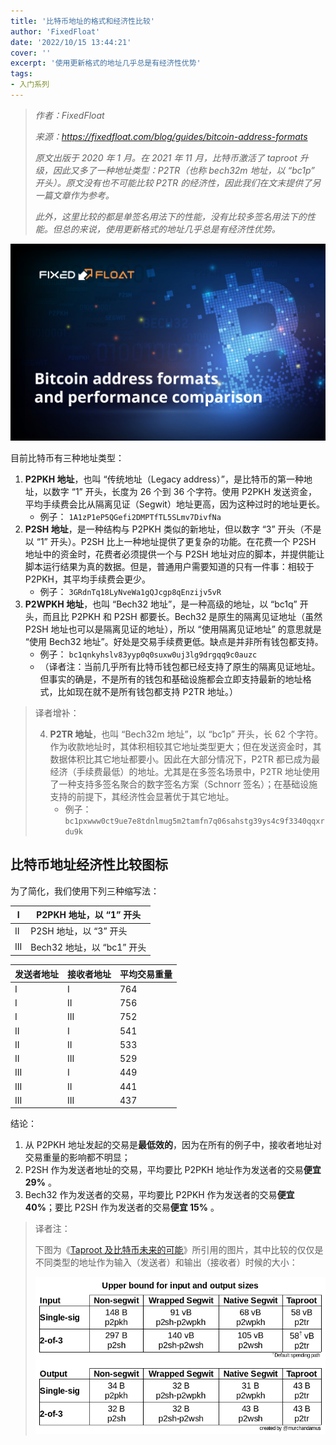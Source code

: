 ```yaml
---
title: '比特币地址的格式和经济性比较'
author: 'FixedFloat'
date: '2022/10/15 13:44:21'
cover: ''
excerpt: '使用更新格式的地址几乎总是有经济性优势'
tags:
- 入门系列
---
```



> *作者：FixedFloat*
>
> *来源：<https://fixedfloat.com/blog/guides/bitcoin-address-formats>*
>
> *原文出版于 2020 年 1 月。在 2021 年 11 月，比特币激活了 taproot 升级，因此又多了一种地址类型：P2TR（也称 bech32m 地址，以 “bc1p” 开头）。原文没有也不可能比较 P2TR 的经济性，因此我们在文末提供了另一篇文章作为参考。*
>
> *此外，这里比较的都是单签名用法下的性能，没有比较多签名用法下的性能。但总的来说，使用更新格式的地址几乎总是有经济性优势。*



![img](../images/bitcoin-address-formats-and-performance-comparison/formats.jpg)

目前比特币有三种地址类型：

1. **P2PKH 地址**，也叫 “传统地址（Legacy address）”，是比特币的第一种地址，以数字 “1” 开头，长度为 26 个到 36 个字符。使用 P2PKH 发送资金，平均手续费会比从隔离见证（Segwit）地址更高，因为这种过时的地址更长。
   - 例子： ` 1A1zP1eP5QGefi2DMPTfTL5SLmv7DivfNa ` 
2. **P2SH 地址**，是一种结构与 P2PKH 类似的新地址，但以数字 “3” 开头（不是以 “1” 开头）。P2SH 比上一种地址提供了更复杂的功能。在花费一个 P2SH 地址中的资金时，花费者必须提供一个与 P2SH 地址对应的脚本，并提供能让脚本运行结果为真的数据。但是，普通用户需要知道的只有一件事：相较于 P2PKH，其平均手续费会更少。
   - 例子： ` 3GRdnTq18LyNveWa1gQJcgp8qEnzijv5vR ` 
3. **P2WPKH 地址**，也叫 “Bech32 地址”，是一种高级的地址，以 “bc1q” 开头，而且比 P2PKH 和 P2SH 都要长。Bech32 是原生的隔离见证地址（虽然 P2SH 地址也可以是隔离见证的地址），所以 “使用隔离见证地址” 的意思就是 “使用 Bech32 地址”。好处是交易手续费更低。缺点是并非所有钱包都支持。
   - 例子： ` bc1qnkyhslv83yyp0q0suxw0uj3lg9drgqq9c0auzc ` 
   - （译者注：当前几乎所有比特币钱包都已经支持了原生的隔离见证地址。但事实的确是，不是所有的钱包和基础设施都会立即支持最新的地址格式，比如现在就不是所有钱包都支持 P2TR 地址。）

> 译者增补：
>
> 4. **P2TR 地址**，也叫 “Bech32m 地址”，以 “bc1p” 开头，长 62 个字符。作为收款地址时，其体积相较其它地址类型更大；但在发送资金时，其数据体积比其它地址都要小。因此在大部分情况下，P2TR 都已成为最经济（手续费最低）的地址。尤其是在多签名场景中，P2TR 地址使用了一种支持多签名聚合的数字签名方案（Schnorr 签名）；在基础设施支持的前提下，其经济性会显著优于其它地址。
>    - 例子：`bc1pxwww0ct9ue7e8tdnlmug5m2tamfn7q06sahstg39ys4c9f3340qqxrdu9k`

## 比特币地址经济性比较图标

为了简化，我们使用下列三种缩写法：

| I    | P2PKH 地址，以 “1” 开头    |
| ---- | -------------------------- |
| II   | P2SH 地址，以 “3” 开头     |
| III  | Bech32 地址，以 “bc1” 开头 |



| 发送者地址 | 接收者地址 | 平均交易重量 |
| -------- | -------- | ------------ |
| I    | I    | 764  |
| I    | II   | 756  |
| I    | III  | 752  |
| II   | I    | 541  |
| II   | II   | 533  |
| II   | III  | 529  |
| III  | I    | 449  |
| III  | II   | 441  |
| III  | III  | 437  |

结论：

1. 从 P2PKH 地址发起的交易是**最低效的**，因为在所有的例子中，接收者地址对交易重量的影响都不明显；
2. P2SH 作为发送者地址的交易，平均要比 P2PKH 地址作为发送者的交易**便宜 29%** 。
3. Bech32 作为发送者的交易，平均要比 P2PKH 作为发送者的交易**便宜 40%**；要比 P2SH 作为发送者的交易**便宜 15%** 。

> 译者注：
>
> 下图为《[Taproot 及比特币未来的可能](https://www.btcstudy.org/2021/12/30/bitcoin-after-taproot/)》所引用的图片，其中比较的仅仅是不同类型的地址作为输入（发送者）和输出（接收者）时候的大小：
>
> ![img](../images/bitcoin-address-formats-and-performance-comparison/zqHU3SWxNLY)